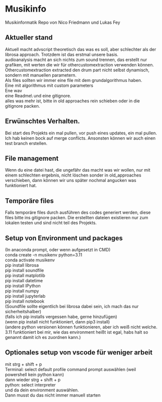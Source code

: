 # Musikinfo

Musikinformatik Repo von Nico Friedmann und Lukas Fey

## Aktueller stand
Aktuell macht advscript theoretisch das was es soll, aber schlechter als der librosa approach. Trotzdem ist das erstmal unsere basis.\
audioanalysis macht an sich nichts zum sound trennen, das erstellt nur grafiken, mit werten die wir für othercustomextraction verwenden können. Othercustomextraction extracted den drum part nicht selbst dynamisch, sondern mit manuellen parametern.\
Als files sollten wir immer eine file mit dem grundalgorithmus haben.\
Eine mit algorithmus mit custom parameters\
Ene wav\
eine Readme\ 
und eine gitignore.\
alles was mehr ist, bitte in old approaches rein schieben oder in die gitignore packen.

## Erwünschtes Verhalten.
Bei start des Projekts ein mal pullen, vor push eines updates, ein mal pullen.\
Ich hab keinen bock auf merge conflicts. Ansonsten können wir auch einen test branch erstellen.
## File management
Wenn du eine datei hast, die ungefähr das macht was wir wollen, nur mit einem schlechten ergebnis, nicht löschen sonder in old_approaches verschieben, dann können wir uns später nochmal angucken was funktioniert hat.

## Temporäre files
Falls temporäre files durch ausführen des codes generiert werden, diese files bitte ins gitignore packen. Die erstellten dateien existieren nur zum lokalen testen und sind nicht teil des Projekts.

## Setup von Environment und packages
(In anaconda prompt, oder wenn aufgesetzt in CMD)\
conda create -n musikenv python=3.11\
conda activate musikenv\
pip install librosa\
pip install soundfile\
pip install matplotlib\
pip install datetime\
pip install IPython\
pip install numpy\
pip install jupyterlab\
pip install notebook\
(Soundfile sollte eigentlich bei librosa dabei sein, ich mach das nur sicherheitshalber)\
(falls ich pip installs vergessen habe, gerne hinzufügen)\
(wenn pip install nicht funktioniert, dann pip3 install)\
(andere python versionen können funktionieren, aber ich weiß nicht welche. 3.11 funktioniert bei mir, wie das environment heißt ist egal, habs halt so genannt damit ich es zuordnen kann.)

## Optionales setup von vscode für weniger arbeit
mit strg + shift + p \
Terminal: select default profile command prompt auswählen (weil powershell kein python kann)\
dann wieder strg + shift + p\
python: select interpreter\
und da dein environment auswählen.\
Dann musst du das nicht immer manuell starten

